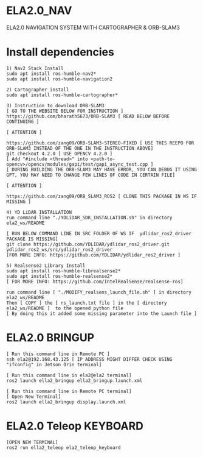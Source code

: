 # ELA2.0_NAV
ELA2.0 NAVIGATION SYSTEM WITH CARTOGRAPHER &amp; ORB-SLAM3

# Install dependencies

	1) Nav2 Stack Install
	sudo apt install ros-humble-nav2*
	sudo apt install ros-humble-navigation2

	2) Cartographer install
	sudo apt install ros-humble-cartographer*

	3) Instruction to download ORB-SLAM3
	[ GO TO THE WEBSITE BELOW FOR INSTRUCTION ]
	https://github.com/bharath5673/ORB-SLAM3 [ READ BELOW BEFORE CONTINUING ]

	[ ATTENTION ] 

	https://github.com/zang09/ORB-SLAM3-STEREO-FIXED [ USE THIS REEPO FOR ORB-SLAM3 INSTEAD OF THE ONE IN THE INSTRUCTION ABOVE]
	git checkout 4.2.0 [ USE OPENCV 4.2.0 ]
	[ Add "#include <thread>" into <path-to-opencv>/opencv/modules/gapi/test/gapi_async_test.cpp ]
	[ DURING BUILDING THE ORB-SLAM3 MAY HAVE ERROR, YOU CAN DEBUG IT USING GPT, YOU MAY NEED TO CHANGE FEW LINES OF CODE IN CERTAIN FILE]

	[ ATTENTION ] 

	https://github.com/zang09/ORB_SLAM3_ROS2 [ CLONE THIS PACKAGE IN WS IF MISSING ]

	4) YD LiDAR INSTALLATION
	run command line "./YDLiDAR_SDK_INSTALLATION.sh" in directory ela2_ws/README

	[ RUN BELOW COMMAND LINE IN SRC FOLDER OF WS IF  ydlidar_ros2_driver PACKAGE IS MISSING]
	git clone https://github.com/YDLIDAR/ydlidar_ros2_driver.git ydlidar_ros2_ws/src/ydlidar_ros2_driver
	[FOR MORE INFO: https://github.com/YDLIDAR/ydlidar_ros2_driver ]

	5) Realsense2 Library Install
	sudo apt install ros-humble-librealsense2*
	sudo apt install ros-humble-realsense2*
	[ FOR MORE INFO: https://github.com/IntelRealSense/realsense-ros]

	run command line [ "./MODIFY_realsens_launch_file.sh" ] in directory ela2_ws/README 
	Then [ COPY ] the [ rs_launch.txt file ] in the [ directory ela2_ws/README ]  to the opened python file
	[ By doing this it added some missing parameter into the Launch file ]


# ELA2.0 BRINGUP

	[ Run this command line in Remote PC ]
	ssh ela2@192.168.43.125 [ IP ADDRESS MIGHT DIFFER CHECK USING "ifconfig" in Jetson Orin terminal]

	[ Run this command line in ela2@ela2 terminal]
	ros2 launch ella2_bringup ella2_bringup.launch.xml

	[ Run this command line in Remote PC terminal]
	[ Open New Terminal]
	ros2 launch ella2_bringup display.launch.xml


# ELA2.0 Teleop KEYBOARD

	[OPEN NEW TERMINAL]
	ros2 run ella2_teleop ela2_teleop_keyboard
